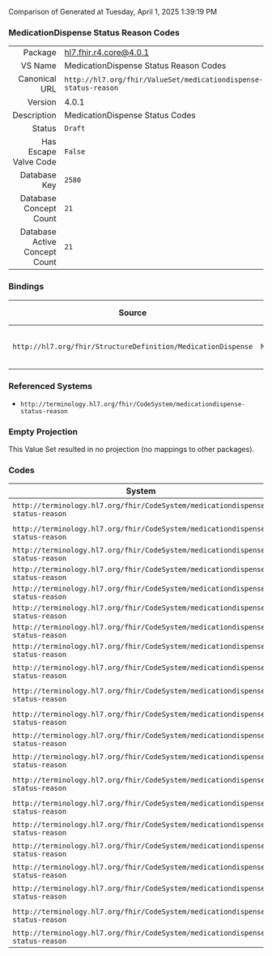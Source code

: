 Comparison of 
Generated at Tuesday, April 1, 2025 1:39:19 PM

### MedicationDispense Status Reason Codes

|      |     |
| ---: | --- |
| Package | hl7.fhir.r4.core@4.0.1 |
| VS Name | MedicationDispense Status Reason Codes |
| Canonical URL | `http://hl7.org/fhir/ValueSet/medicationdispense-status-reason` |
| Version | 4.0.1 |
| Description | MedicationDispense Status Codes |
| Status | `Draft` |
| Has Escape Valve Code | `False` |
| Database Key | `2580` |
| Database Concept Count | `21` |
| Database Active Concept Count | `21` |
### Bindings

| Source | Element | Binding | Strength | Element Short |
| ------ | ------- | ------- | -------- | ------------- |
| `http://hl7.org/fhir/StructureDefinition/MedicationDispense` | `MedicationDispense.statusReason[x]` | `http://hl7.org/fhir/ValueSet/medicationdispense-status-reason` | `Example` | Why a dispense was not performed |

### Referenced Systems

* `http://terminology.hl7.org/fhir/CodeSystem/medicationdispense-status-reason`
### Empty Projection

This Value Set resulted in no projection (no mappings to other packages).

### Codes

| System | Code | Display |
| ------ | ---- | ------- |
| `http://terminology.hl7.org/fhir/CodeSystem/medicationdispense-status-reason` | `altchoice` | Try another treatment first |
| `http://terminology.hl7.org/fhir/CodeSystem/medicationdispense-status-reason` | `clarif` | Prescription/Request requires clarification |
| `http://terminology.hl7.org/fhir/CodeSystem/medicationdispense-status-reason` | `drughigh` | Drug level too high |
| `http://terminology.hl7.org/fhir/CodeSystem/medicationdispense-status-reason` | `frr01` | Order Stopped |
| `http://terminology.hl7.org/fhir/CodeSystem/medicationdispense-status-reason` | `frr02` | Stale-dated Order |
| `http://terminology.hl7.org/fhir/CodeSystem/medicationdispense-status-reason` | `frr03` | Incomplete data |
| `http://terminology.hl7.org/fhir/CodeSystem/medicationdispense-status-reason` | `frr04` | Product unavailable |
| `http://terminology.hl7.org/fhir/CodeSystem/medicationdispense-status-reason` | `frr05` | Ethical/religious |
| `http://terminology.hl7.org/fhir/CodeSystem/medicationdispense-status-reason` | `frr06` | Unable to provide care |
| `http://terminology.hl7.org/fhir/CodeSystem/medicationdispense-status-reason` | `hospadm` | Admission to hospital |
| `http://terminology.hl7.org/fhir/CodeSystem/medicationdispense-status-reason` | `labint` | Lab interference issues |
| `http://terminology.hl7.org/fhir/CodeSystem/medicationdispense-status-reason` | `non-avail` | Patient not available |
| `http://terminology.hl7.org/fhir/CodeSystem/medicationdispense-status-reason` | `offmarket` | Drug not available - off market |
| `http://terminology.hl7.org/fhir/CodeSystem/medicationdispense-status-reason` | `outofstock` | Drug not available - out of stock |
| `http://terminology.hl7.org/fhir/CodeSystem/medicationdispense-status-reason` | `preg` | Patient is pregnant or breastfeeding |
| `http://terminology.hl7.org/fhir/CodeSystem/medicationdispense-status-reason` | `saig` | Allergy |
| `http://terminology.hl7.org/fhir/CodeSystem/medicationdispense-status-reason` | `sddi` | Drug interacts with another drug |
| `http://terminology.hl7.org/fhir/CodeSystem/medicationdispense-status-reason` | `sdupther` | Duplicate therapy |
| `http://terminology.hl7.org/fhir/CodeSystem/medicationdispense-status-reason` | `sintol` | Suspected intolerance |
| `http://terminology.hl7.org/fhir/CodeSystem/medicationdispense-status-reason` | `surg` | Patient scheduled for surgery |
| `http://terminology.hl7.org/fhir/CodeSystem/medicationdispense-status-reason` | `washout` | Washout |
